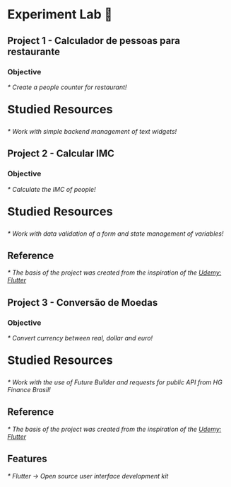 # Experiment Lab 🧪
## Project 1 - Calculador de pessoas para restaurante
### Objective
<p style="font-size:14px;"><i> * Create a people counter for restaurant! </i></p>
<p style="font-size:26px;"><b> Studied Resources </b></p>
<p style="font-size:14px;"><i> * Work with simple backend management of text widgets! </i></p>

## Project 2 - Calcular IMC
### Objective
<p style="font-size:14px;"><i> * Calculate the IMC of people! </i></p>
<p style="font-size:26px;"><b> Studied Resources </b></p>
<p style="font-size:14px;"><i> * Work with data validation of a form and state management of variables!</i></p>

## Reference
<p style="font-size:14px;"><i> * The basis of the project was created from the inspiration of the <a href="https://www.udemy.com/course/curso-completo-flutter-app-android-ios/learn/lecture/11093192?start=1#questions">Udemy: Flutter</a></i></p>

## Project 3 - Conversão de Moedas
### Objective
<p style="font-size:14px;"><i> * Convert currency between real, dollar and euro! </i></p>
<p style="font-size:26px;"><b> Studied Resources </b></p>
<p style="font-size:14px;"><i> * Work with the use of Future Builder and requests for public API from HG Finance Brasil!</i></p>

## Reference
<p style="font-size:14px;"><i> * The basis of the project was created from the inspiration of the <a href="https://www.udemy.com/course/curso-completo-flutter-app-android-ios/learn/lecture/11093192?start=1#questions">Udemy: Flutter</a></i></p>

## Features
<p style="font-size:14px;"><i> * Flutter -> 
Open source user interface development kit</i></p>

